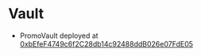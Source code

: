# Vault
- PromoVault deployed at [0xbEfeF4749c6f2C28db14c92488ddB026e07FdE05](https://02.callisto.network/address/0xbEfeF4749c6f2C28db14c92488ddB026e07FdE05/contracts)
